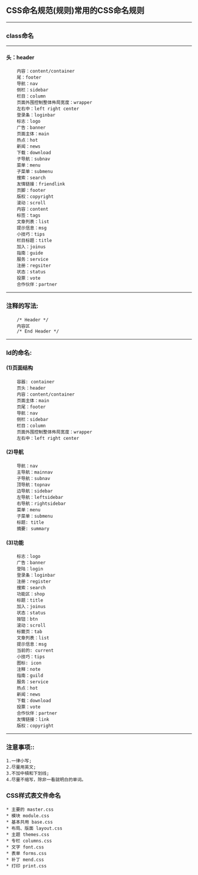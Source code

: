 ## CSS命名规范(规则)常用的CSS命名规则
---------------------------------------
### class命名
---------------------------------------
#### 头：header　　
		内容：content/container　　
		尾：footer　　
		导航：nav　　
		侧栏：sidebar　　
		栏目：column　　
		页面外围控制整体佈局宽度：wrapper　　
		左右中：left right center　　
		登录条：loginbar　　
		标志：logo　　
		广告：banner　　
		页面主体：main　　
		热点：hot　　
		新闻：news　　
		下载：download　　
		子导航：subnav　　
		菜单：menu　　
		子菜单：submenu　　
		搜索：search　　
		友情链接：friendlink　　
		页脚：footer　　
		版权：copyright　　
		滚动：scroll　　
		内容：content　　
		标签：tags　　
		文章列表：list　　
		提示信息：msg　　
		小技巧：tips　　
		栏目标题：title　　
		加入：joinus　　
		指南：guide　　
		服务：service　　
		注册：regsiter　　
		状态：status　　
		投票：vote　　
		合作伙伴：partner
---------------------------------------
### 注释的写法:　　
		/* Header */　　
		内容区　　
		/* End Header */
---------------------------------------
### Id的命名:　　
#### (1)页面结构　　
		容器: container　　
		页头：header　　
		内容：content/container　　
		页面主体：main　　
		页尾：footer　　
		导航：nav　　
		侧栏：sidebar　　
		栏目：column　　
		页面外围控制整体佈局宽度：wrapper　　
		左右中：left right center
#### (2)导航　　
		导航：nav　　
		主导航：mainnav　　
		子导航：subnav　　
		顶导航：topnav　　
		边导航：sidebar　　
		左导航：leftsidebar　　
		右导航：rightsidebar　　
		菜单：menu　　
		子菜单：submenu　　
		标题: title　　
		摘要: summary
#### (3)功能　　
		标志：logo　　
		广告：banner　　
		登陆：login　　
		登录条：loginbar　　
		注册：register　　
		搜索：search　　
		功能区：shop　　
		标题：title　　
		加入：joinus　　
		状态：status　　
		按钮：btn　　
		滚动：scroll　　
		标籤页：tab　　
		文章列表：list　　
		提示信息：msg　　
		当前的: current　　
		小技巧：tips　　
		图标: icon　　
		注释：note　　
		指南：guild　　
		服务：service　　
		热点：hot　　
		新闻：news　　
		下载：download　　
		投票：vote　　
		合作伙伴：partner　　
		友情链接：link　　
		版权：copyright
---------------------------------------
### 注意事项::　
	1.一律小写;　　
	2.尽量用英文;　　
	3.不加中槓和下划线;　　
	4.尽量不缩写，除非一看就明白的单词。
### CSS样式表文件命名　　
	* 主要的 master.css　　
	* 模块 module.css　　
	* 基本共用 base.css　　
	* 布局、版面 layout.css　　
	* 主题 themes.css　　
	* 专栏 columns.css　　
	* 文字 font.css　　
	* 表单 forms.css　　
	* 补丁 mend.css　　
	* 打印 print.css
